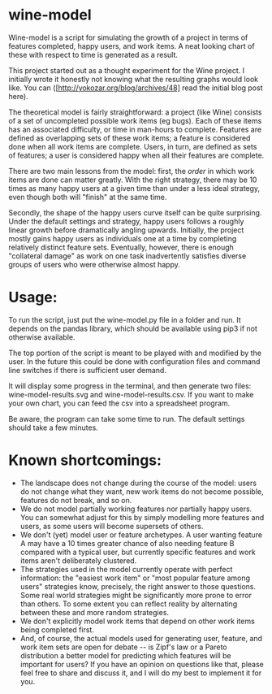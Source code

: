 wine-model
==========

Wine-model is a script for simulating the growth of a project in terms of features completed, happy
users, and work items.  A neat looking chart of these with respect to time is generated as a result.

This project started out as a thought experiment for the Wine project.  I initially wrote it 
honestly not knowing what the resulting graphs would look like.  You can 
([http://yokozar.org/blog/archives/48] read the initial blog post here).

The theoretical model is fairly straightforward: a project (like Wine) consists of a set of
uncompleted possible work items (eg bugs).  Each of these items has an associated difficulty, or
time in man-hours to complete.  Features are defined as overlapping sets of these work items; a
feature is considered done when all work items are complete.  Users, in turn, are defined as sets
of features; a user is considered happy when all their features are complete.

There are two main lessons from the model: first, the *order* in which work items are done can 
matter greatly.  With the right strategy, there may be 10 times as many happy users at a given time
than under a less ideal strategy, even though both will "finish" at the same time.

Secondly, the shape of the happy users curve itself can be quite surprising.  Under the default
settings and strategy, happy users follows a roughly linear growth before dramatically angling
upwards.  Initially, the project mostly gains happy users as individuals one at a time by completing
relatively distinct feature sets.  Eventually, however, there is enough "collateral damage" as work
on one task inadvertently satisfies diverse groups of users who were otherwise almost happy.

Usage:
==========

To run the script, just put the wine-model.py file in a folder and run.  It depends on the pandas
library, which should be available using pip3 if not otherwise available.

The top portion of the script is meant to be played with and modified by the user.  In the future
this could be done with configuration files and command line switches if there is sufficient user
demand.

It will display some progress in the terminal, and then generate two files: wine-model-results.svg
and wine-model-results.csv.  If you want to make your own chart, you can feed the csv into a
spreadsheet program.
 
Be aware, the program can take some time to run.  The default settings should take a few minutes.

Known shortcomings:
==========

 * The landscape does not change during the course of the model: users do not change what they want,
   new work items do not become possible, features do not break, and so on.
 * We do not model partially working features nor partially happy users.  You can somewhat adjust
   for this by simply modelling more features and users, as some users will become supersets of 
   others.
 * We don't (yet) model user or feature archetypes.  A user wanting feature A may have a 10 times
   greater chance of also needing feature B compared with a typical user, but currently specific 
   features and work items aren't deliberately clustered.
 * The strategies used in the model currently operate with perfect information: the "easiest work
   item" or "most popular feature among users" strategies know, precisely, the right answer to
   those questions.  Some real world strategies might be significantly more prone to error than
   others.  To some extent you can reflect reality by alternating between these and more random
   strategies.
 * We don't explicitly model work items that depend on other work items being completed first.
 * And, of course, the actual models used for generating user, feature, and work item sets are open
   for debate -- is Zipf's law or a Pareto distribution a better model for predicting which features
   will be important for users?  If you have an opinion on questions like that, please feel free to
   share and discuss it, and I will do my best to implement it for you.
